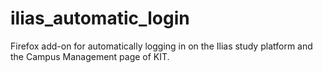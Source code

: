 # ilias_automatic_login
Firefox add-on for automatically logging in on the Ilias study platform and the Campus Management page of KIT.
